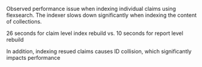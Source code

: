 Observed performance issue when indexing individual claims using flexsearch. The indexer slows down significantly when indexing the content of collections.

26 seconds for claim level index rebuild vs. 10 seconds for report level rebuild

In addition, indexing resued claims causes ID collision, which significantly impacts performance
